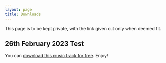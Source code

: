 ```yaml
---
layout: page
title: Downloads
---
```


This page is to be kept private, with the link given out only when deemed fit.

## 26th February 2023 Test

You can [download this music track for free](/downloads/JammingByTheSeaSept2021remaster.m4a). Enjoy!